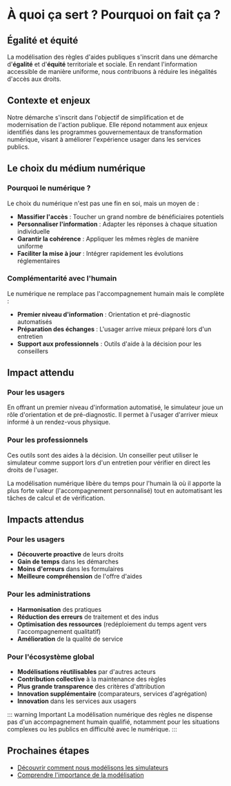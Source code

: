  # À quoi ça sert ? Pourquoi on fait ça ?

## Égalité et équité

La modélisation des règles d'aides publiques s'inscrit dans une démarche d'**égalité** et d'**équité** territoriale et sociale. En rendant l'information accessible de manière uniforme, nous contribuons à réduire les inégalités d'accès aux droits.

## Contexte et enjeux

Notre démarche s'inscrit dans l'objectif de simplification et de modernisation de l'action publique. Elle répond notamment aux enjeux identifiés dans les programmes gouvernementaux de transformation numérique, visant à améliorer l'expérience usager dans les services publics.

## Le choix du médium numérique

### Pourquoi le numérique ?

Le choix du numérique n'est pas une fin en soi, mais un moyen de :

- **Massifier l'accès** : Toucher un grand nombre de bénéficiaires potentiels
- **Personnaliser l'information** : Adapter les réponses à chaque situation individuelle  
- **Garantir la cohérence** : Appliquer les mêmes règles de manière uniforme
- **Faciliter la mise à jour** : Intégrer rapidement les évolutions réglementaires

### Complémentarité avec l'humain

Le numérique ne remplace pas l'accompagnement humain mais le complète :

- **Premier niveau d'information** : Orientation et pré-diagnostic automatisés
- **Préparation des échanges** : L'usager arrive mieux préparé lors d'un entretien
- **Support aux professionnels** : Outils d'aide à la décision pour les conseillers

## Impact attendu

### Pour les usagers
En offrant un premier niveau d'information automatisé, le simulateur joue un rôle d'orientation et de pré-diagnostic. Il permet à l'usager d'arriver mieux informé à un rendez-vous physique.

### Pour les professionnels
Ces outils sont des aides à la décision. Un conseiller peut utiliser le simulateur comme support lors d'un entretien pour vérifier en direct les droits de l'usager.

La modélisation numérique libère du temps pour l'humain là où il apporte la plus forte valeur (l'accompagnement personnalisé) tout en automatisant les tâches de calcul et de vérification.

## Impacts attendus

### Pour les usagers
- **Découverte proactive** de leurs droits
- **Gain de temps** dans les démarches
- **Moins d'erreurs** dans les formulaires
- **Meilleure compréhension** de l'offre d'aides

### Pour les administrations
- **Harmonisation** des pratiques
- **Réduction des erreurs** de traitement et des indus
- **Optimisation des ressources** (redéploiement du temps agent vers l'accompagnement qualitatif)
- **Amélioration** de la qualité de service

### Pour l'écosystème global
- **Modélisations réutilisables** par d'autres acteurs
- **Contribution collective** à la maintenance des règles
- **Plus grande transparence** des critères d'attribution
- **Innovation supplémentaire** (comparateurs, services d'agrégation)
- **Innovation** dans les services aux usagers

::: warning Important
La modélisation numérique des règles ne dispense pas d'un accompagnement humain qualifié, notamment pour les situations complexes ou les publics en difficulté avec le numérique.
:::

## Prochaines étapes

- [Découvrir comment nous modélisons les simulateurs](/simulateurs/)
- [Comprendre l'importance de la modélisation](/simulateurs/importance-modelisation)
